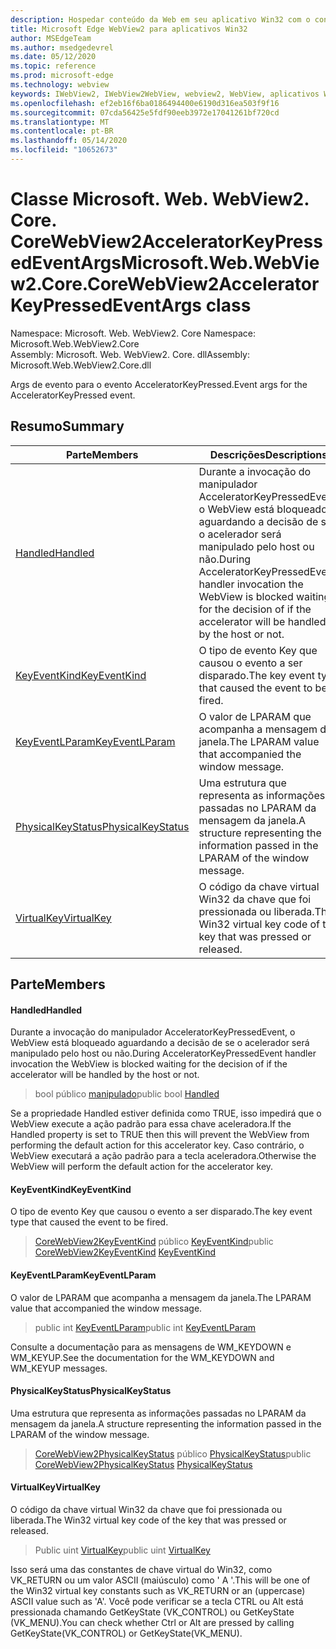 ```yaml
---
description: Hospedar conteúdo da Web em seu aplicativo Win32 com o controle WebView2 do Microsoft Edge
title: Microsoft Edge WebView2 para aplicativos Win32
author: MSEdgeTeam
ms.author: msedgedevrel
ms.date: 05/12/2020
ms.topic: reference
ms.prod: microsoft-edge
ms.technology: webview
keywords: IWebView2, IWebView2WebView, webview2, WebView, aplicativos Win32, Win32, Edge, ICoreWebView2, ICoreWebView2Controller, controle do navegador, HTML Edge
ms.openlocfilehash: ef2eb16f6ba0186494400e6190d316ea503f9f16
ms.sourcegitcommit: 07cda56425e5fdf90eeb3972e17041261bf720cd
ms.translationtype: MT
ms.contentlocale: pt-BR
ms.lasthandoff: 05/14/2020
ms.locfileid: "10652673"
---
```

# <span data-ttu-id="7af76-104">Classe Microsoft. Web. WebView2. Core. CoreWebView2AcceleratorKeyPressedEventArgs</span><span class="sxs-lookup"><span data-stu-id="7af76-104">Microsoft.Web.WebView2.Core.CoreWebView2AcceleratorKeyPressedEventArgs class</span></span> 

<span data-ttu-id="7af76-105">Namespace: Microsoft. Web. WebView2. Core </span><span class="sxs-lookup"><span data-stu-id="7af76-105">Namespace: Microsoft.Web.WebView2.Core</span></span>\
<span data-ttu-id="7af76-106">Assembly: Microsoft. Web. WebView2. Core. dll</span><span class="sxs-lookup"><span data-stu-id="7af76-106">Assembly: Microsoft.Web.WebView2.Core.dll</span></span>

<span data-ttu-id="7af76-107">Args de evento para o evento AcceleratorKeyPressed.</span><span class="sxs-lookup"><span data-stu-id="7af76-107">Event args for the AcceleratorKeyPressed event.</span></span>

## <span data-ttu-id="7af76-108">Resumo</span><span class="sxs-lookup"><span data-stu-id="7af76-108">Summary</span></span>

 <span data-ttu-id="7af76-109">Parte</span><span class="sxs-lookup"><span data-stu-id="7af76-109">Members</span></span>                        | <span data-ttu-id="7af76-110">Descrições</span><span class="sxs-lookup"><span data-stu-id="7af76-110">Descriptions</span></span>
--------------------------------|---------------------------------------------
[<span data-ttu-id="7af76-111">Handled</span><span class="sxs-lookup"><span data-stu-id="7af76-111">Handled</span></span>](#handled) | <span data-ttu-id="7af76-112">Durante a invocação do manipulador AcceleratorKeyPressedEvent, o WebView está bloqueado aguardando a decisão de se o acelerador será manipulado pelo host ou não.</span><span class="sxs-lookup"><span data-stu-id="7af76-112">During AcceleratorKeyPressedEvent handler invocation the WebView is blocked waiting for the decision of if the accelerator will be handled by the host or not.</span></span>
[<span data-ttu-id="7af76-113">KeyEventKind</span><span class="sxs-lookup"><span data-stu-id="7af76-113">KeyEventKind</span></span>](#keyeventkind) | <span data-ttu-id="7af76-114">O tipo de evento Key que causou o evento a ser disparado.</span><span class="sxs-lookup"><span data-stu-id="7af76-114">The key event type that caused the event to be fired.</span></span>
[<span data-ttu-id="7af76-115">KeyEventLParam</span><span class="sxs-lookup"><span data-stu-id="7af76-115">KeyEventLParam</span></span>](#keyeventlparam) | <span data-ttu-id="7af76-116">O valor de LPARAM que acompanha a mensagem da janela.</span><span class="sxs-lookup"><span data-stu-id="7af76-116">The LPARAM value that accompanied the window message.</span></span>
[<span data-ttu-id="7af76-117">PhysicalKeyStatus</span><span class="sxs-lookup"><span data-stu-id="7af76-117">PhysicalKeyStatus</span></span>](#physicalkeystatus) | <span data-ttu-id="7af76-118">Uma estrutura que representa as informações passadas no LPARAM da mensagem da janela.</span><span class="sxs-lookup"><span data-stu-id="7af76-118">A structure representing the information passed in the LPARAM of the window message.</span></span>
[<span data-ttu-id="7af76-119">VirtualKey</span><span class="sxs-lookup"><span data-stu-id="7af76-119">VirtualKey</span></span>](#virtualkey) | <span data-ttu-id="7af76-120">O código da chave virtual Win32 da chave que foi pressionada ou liberada.</span><span class="sxs-lookup"><span data-stu-id="7af76-120">The Win32 virtual key code of the key that was pressed or released.</span></span>

## <span data-ttu-id="7af76-121">Parte</span><span class="sxs-lookup"><span data-stu-id="7af76-121">Members</span></span>

#### <span data-ttu-id="7af76-122">Handled</span><span class="sxs-lookup"><span data-stu-id="7af76-122">Handled</span></span> 

<span data-ttu-id="7af76-123">Durante a invocação do manipulador AcceleratorKeyPressedEvent, o WebView está bloqueado aguardando a decisão de se o acelerador será manipulado pelo host ou não.</span><span class="sxs-lookup"><span data-stu-id="7af76-123">During AcceleratorKeyPressedEvent handler invocation the WebView is blocked waiting for the decision of if the accelerator will be handled by the host or not.</span></span>

> <span data-ttu-id="7af76-124">bool público [manipulado](#handled)</span><span class="sxs-lookup"><span data-stu-id="7af76-124">public bool [Handled](#handled)</span></span>

<span data-ttu-id="7af76-125">Se a propriedade Handled estiver definida como TRUE, isso impedirá que o WebView execute a ação padrão para essa chave aceleradora.</span><span class="sxs-lookup"><span data-stu-id="7af76-125">If the Handled property is set to TRUE then this will prevent the WebView from performing the default action for this accelerator key.</span></span> <span data-ttu-id="7af76-126">Caso contrário, o WebView executará a ação padrão para a tecla aceleradora.</span><span class="sxs-lookup"><span data-stu-id="7af76-126">Otherwise the WebView will perform the default action for the accelerator key.</span></span>

#### <span data-ttu-id="7af76-127">KeyEventKind</span><span class="sxs-lookup"><span data-stu-id="7af76-127">KeyEventKind</span></span> 

<span data-ttu-id="7af76-128">O tipo de evento Key que causou o evento a ser disparado.</span><span class="sxs-lookup"><span data-stu-id="7af76-128">The key event type that caused the event to be fired.</span></span>

> <span data-ttu-id="7af76-129">[CoreWebView2KeyEventKind](./namespace-microsoft-web-webview2-core.md) público [KeyEventKind](#keyeventkind)</span><span class="sxs-lookup"><span data-stu-id="7af76-129">public [CoreWebView2KeyEventKind](./namespace-microsoft-web-webview2-core.md) [KeyEventKind](#keyeventkind)</span></span>

#### <span data-ttu-id="7af76-130">KeyEventLParam</span><span class="sxs-lookup"><span data-stu-id="7af76-130">KeyEventLParam</span></span> 

<span data-ttu-id="7af76-131">O valor de LPARAM que acompanha a mensagem da janela.</span><span class="sxs-lookup"><span data-stu-id="7af76-131">The LPARAM value that accompanied the window message.</span></span>

> <span data-ttu-id="7af76-132">public int [KeyEventLParam](#keyeventlparam)</span><span class="sxs-lookup"><span data-stu-id="7af76-132">public int [KeyEventLParam](#keyeventlparam)</span></span>

<span data-ttu-id="7af76-133">Consulte a documentação para as mensagens de WM_KEYDOWN e WM_KEYUP.</span><span class="sxs-lookup"><span data-stu-id="7af76-133">See the documentation for the WM_KEYDOWN and WM_KEYUP messages.</span></span>

#### <span data-ttu-id="7af76-134">PhysicalKeyStatus</span><span class="sxs-lookup"><span data-stu-id="7af76-134">PhysicalKeyStatus</span></span> 

<span data-ttu-id="7af76-135">Uma estrutura que representa as informações passadas no LPARAM da mensagem da janela.</span><span class="sxs-lookup"><span data-stu-id="7af76-135">A structure representing the information passed in the LPARAM of the window message.</span></span>

> <span data-ttu-id="7af76-136">[CoreWebView2PhysicalKeyStatus](microsoft-web-webview2-core-corewebview2physicalkeystatus.md) público [PhysicalKeyStatus](#physicalkeystatus)</span><span class="sxs-lookup"><span data-stu-id="7af76-136">public [CoreWebView2PhysicalKeyStatus](microsoft-web-webview2-core-corewebview2physicalkeystatus.md) [PhysicalKeyStatus](#physicalkeystatus)</span></span>

#### <span data-ttu-id="7af76-137">VirtualKey</span><span class="sxs-lookup"><span data-stu-id="7af76-137">VirtualKey</span></span> 

<span data-ttu-id="7af76-138">O código da chave virtual Win32 da chave que foi pressionada ou liberada.</span><span class="sxs-lookup"><span data-stu-id="7af76-138">The Win32 virtual key code of the key that was pressed or released.</span></span>

> <span data-ttu-id="7af76-139">Public uint [VirtualKey](#virtualkey)</span><span class="sxs-lookup"><span data-stu-id="7af76-139">public uint [VirtualKey](#virtualkey)</span></span>

<span data-ttu-id="7af76-140">Isso será uma das constantes de chave virtual do Win32, como VK_RETURN ou um valor ASCII (maiúsculo) como ' A '.</span><span class="sxs-lookup"><span data-stu-id="7af76-140">This will be one of the Win32 virtual key constants such as VK_RETURN or an (uppercase) ASCII value such as 'A'.</span></span> <span data-ttu-id="7af76-141">Você pode verificar se a tecla CTRL ou Alt está pressionada chamando GetKeyState (VK_CONTROL) ou GetKeyState (VK_MENU).</span><span class="sxs-lookup"><span data-stu-id="7af76-141">You can check whether Ctrl or Alt are pressed by calling GetKeyState(VK_CONTROL) or GetKeyState(VK_MENU).</span></span>

